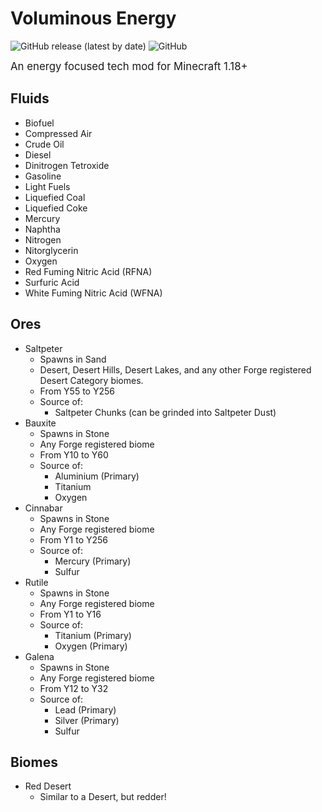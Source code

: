 # Voluminous Energy

![GitHub release (latest by date)](https://img.shields.io/github/v/release/MikeTheShadow/VoluminousEnergy)
![GitHub](https://img.shields.io/github/license/MikeTheShadow/VoluminousEnergy)

<big> An energy focused tech mod for Minecraft 1.18+ </big>

## Fluids
* Biofuel
* Compressed Air
* Crude Oil
* Diesel
* Dinitrogen Tetroxide
* Gasoline
* Light Fuels
* Liquefied Coal
* Liquefied Coke
* Mercury
* Naphtha
* Nitrogen
* Nitorglycerin
* Oxygen
* Red Fuming Nitric Acid (RFNA)
* Surfuric Acid
* White Fuming Nitric Acid (WFNA)


## Ores
*	Saltpeter 
	 * Spawns in Sand
 	 * 	Desert, Desert Hills, Desert Lakes, and any other Forge registered Desert Category biomes.
 	 *	From Y55 to Y256
 	 *	Source of:
		  * Saltpeter Chunks (can be grinded into Saltpeter Dust)
*	Bauxite 
	 * Spawns in Stone
	 * Any Forge registered biome
	 * From Y10 to Y60
	 * Source of:
		 * Aluminium (Primary)
		 * Titanium
         * Oxygen
*	Cinnabar
	 * Spawns in Stone
	 * Any Forge registered biome
	 * From Y1 to Y256
	 * Source of:
	 	 * Mercury (Primary)
	 	 * Sulfur
*	Rutile
	 * Spawns in Stone
	 * Any Forge registered biome
	 * From Y1 to Y16
	 * Source of:
	 	 *	Titanium (Primary)
	 	 *	Oxygen (Primary)
*	Galena
	 * Spawns in Stone
	 * Any Forge registered biome
	 * From Y12 to Y32
	 * Source of:
		 *	Lead (Primary)
		 *	Silver (Primary)
		 *	Sulfur
	
## Biomes
* Red Desert
	* Similar to a Desert, but redder!
